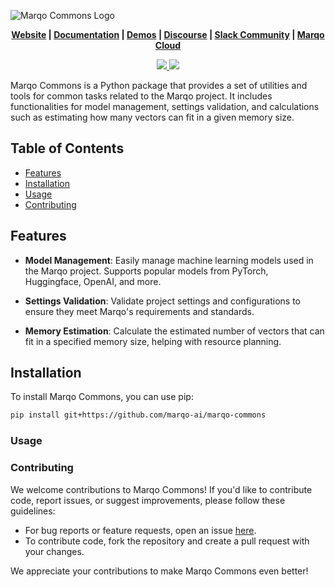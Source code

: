 
![Marqo Commons Logo](https://uploads-ssl.webflow.com/62dfa8e3960a6e2b47dc7fae/62fdf9cef684e6f16158b094_MARQO%20LOGO-UPDATED-GREEN.svg)

<p align="center">
  <b>
    <a href="https://www.marqo.ai">Website</a> |
    <a href="https://docs.marqo.ai">Documentation</a> |
    <a href="https://demo.marqo.ai">Demos</a> |
    <a href="https://community.marqo.ai">Discourse</a> |
    <a href="https://bit.ly/marqo-slack">Slack Community</a> |
    <a href="https://www.marqo.ai/cloud">Marqo Cloud</a>
  </b>
</p>

<p align="center">
  <a href="https://opensource.org/licenses/Apache-2.0">
    <img src="https://img.shields.io/badge/License-Apache%202.0-blue.svg">
  </a>
  <a align="center" href="https://bit.ly/marqo-slack">
    <img src="https://img.shields.io/badge/Slack-blueviolet?logo=slack&logoColor=white">
  </a>
</p>

Marqo Commons is a Python package that provides a set of utilities and tools for common tasks related to the Marqo project. It includes functionalities for model management, settings validation, and calculations such as estimating how many vectors can fit in a given memory size.

## Table of Contents

- [Features](#features)
- [Installation](#installation)
- [Usage](#usage)
- [Contributing](#contributing)

## Features

- **Model Management**: Easily manage machine learning models used in the Marqo project. Supports popular models from PyTorch, Huggingface, OpenAI, and more.

- **Settings Validation**: Validate project settings and configurations to ensure they meet Marqo's requirements and standards.

- **Memory Estimation**: Calculate the estimated number of vectors that can fit in a specified memory size, helping with resource planning.

## Installation

To install Marqo Commons, you can use pip:

```bash
pip install git+https://github.com/marqo-ai/marqo-commons
```

### Usage

### Contributing
We welcome contributions to Marqo Commons! If you'd like to contribute code, report issues, or suggest improvements, please follow these guidelines:

- For bug reports or feature requests, open an issue [here](https://github.com/marqo-ai/marqo-commons/issues).
- To contribute code, fork the repository and create a pull request with your changes.

We appreciate your contributions to make Marqo Commons even better!